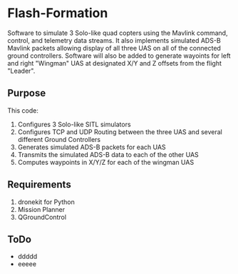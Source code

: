 # Flash-Formation

Software to simulate 3 Solo-like quad copters using the Mavlink command, control, and telemetry 
data streams.  It also implements simulated ADS-B Mavlink packets allowing display of all three
UAS on all of the connected ground controllers.  Software will also be added to generate wayoints
for left and right "Wingman" UAS at designated X/Y and Z offsets from the flight "Leader". 

## Purpose
This code:
 1. Configures 3 Solo-like SITL simulators
 1. Configures TCP and UDP Routing between the three UAS and several different Ground Controllers
 1. Generates simulated ADS-B packets for each UAS
 1. Transmits the simulated ADS-B data to each of the other UAS
 1. Computes waypoints in X/Y/Z for each of the wingman UAS

## Requirements
 1. dronekit for Python
 1. Mission Planner
 2. QGroundControl

## ToDo
 * ddddd
 * eeeee
